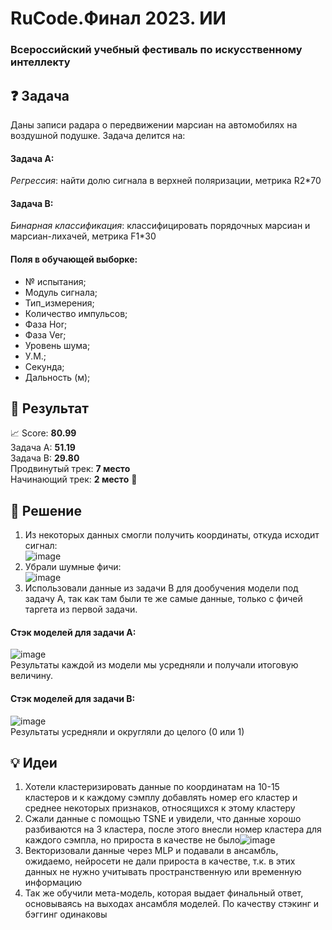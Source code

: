 # RuCode.Финал 2023. ИИ
### Всероссийский учебный фестиваль по искусственному интеллекту
## ❓ Задача
Даны записи радара о передвижении марсиан на автомобилях на воздушной подушке. Задача делится на:
#### Задача А:
*Регрессия*: найти долю сигнала в верхней поляризации, метрика R2*70
#### Задача B:
*Бинарная классификация*: классифицировать порядочных марсиан и марсиан-лихачей, метрика F1*30</br>
#### Поля в обучающей выборке:
* № испытания;
* Модуль сигнала;
* Тип_измерения;
* Количество импульсов;
* Фаза Hor;
* Фаза Ver;
* Уровень шума;
* У.М.;
* Секунда;
* Дальность (м);
## :tada: Результат
:chart_with_upwards_trend: Score: **80.99**</br>
Задача А: **51.19**</br>
Задача B: **29.80**</br>
Продвинутый трек: **7 место**</br>
Начинающий трек: **2 место** 🥈</br>
## :memo: Решение
1. Из некоторых данных смогли получить координаты, откуда исходит сигнал:</br>
![image](https://github.com/daniil-dushenev/rucode2023/assets/44606552/97cd7d72-a319-4750-bb98-aa708536bdb3)
2. Убрали шумные фичи:</br>
![image](https://github.com/daniil-dushenev/rucode2023/assets/44606552/0293dd89-350f-4581-8d99-cbf819362153)
3. Использовали данные из задачи B для дообучения модели под задачу А, так как там были те же самые данные, только с фичей таргета из первой задачи.</br>
#### Стэк моделей для задачи А:</br>
![image](https://github.com/daniil-dushenev/rucode2023/assets/44606552/72741c4b-0473-4231-9c4e-7f284a3211ed)
</br>
Результаты каждой из модели мы усредняли и получали итоговую величину.
#### Стэк моделей для задачи B:</br>
![image](https://github.com/daniil-dushenev/rucode2023/assets/44606552/3be04182-d562-4f2e-9ba4-94bfe36997ee)
</br>
Результаты усредняли и округляли до целого (0 или 1)
## :bulb: Идеи
1. Хотели кластеризировать данные по координатам на 10-15 кластеров и к каждому сэмплу добавлять номер его кластер и среднее некоторых признаков, относящихся к этому кластеру
2. Сжали данные с помощью TSNE и увидели, что данные хорошо разбиваются на 3 кластера, после этого внесли номер кластера для каждого сэмпла, но прироста в качестве не было![image](https://github.com/daniil-dushenev/rucode2023/assets/67290783/b1edba3e-496d-42f3-a2de-3d2e0a3c9798)
3. Векторизовали данные через MLP и подавали в ансамбль, ожидаемо, нейросети не дали прироста в качестве, т.к. в этих данных не нужно учитывать пространственную или временную информацию
4. Так же обучили мета-модель, которая выдает финальный ответ, основываясь на выходах ансамбля моделей. По качеству стэкинг и бэггинг одинаковы
   

